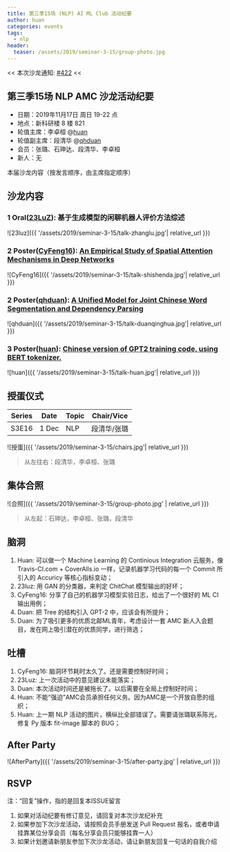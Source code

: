 ```yaml
---
title: 第三季15场 (NLP) AI ML Club 活动纪要
author: huan
categories: events
tags:
  - nlp
header:
  teaser: /assets/2019/seminar-3-15/group-photo.jpg
---
```


<< 本次沙龙通知: [#422](https://github.com/BUPT/ai-ml.club/issues/422)  <<

## 第三季15场 NLP AMC 沙龙活动纪要

- 日期：2019年11月17日 周日 19-22 点
- 地点：新科研楼 8 楼 821
- 轮值主席：李卓桓 @[huan](https://github.com/huan)
- 轮值副主席：段清华 @[qhduan](https://github.com/qhduan)
- 会员：张璐、石珅达、段清华、李卓桓
- 新人：无

本届沙龙内容（按发言顺序，由主席指定顺序）

## 沙龙内容

### 1 Oral([23LuZ](https://github.com/23LuZ)): 基于生成模型的闲聊机器人评价方法综述

![23luz]({{ '/assets/2019/seminar-3-15/talk-zhanglu.jpg'| relative_url }})

### 2 Poster([CyFeng16](https://github.com/CyFeng16)): [An Empirical Study of Spatial Attention Mechanisms in Deep Networks](https://arxiv.org/abs/1904.05873)

![CyFeng16]({{ '/assets/2019/seminar-3-15/talk-shishenda.jpg'| relative_url }})

### 2 Poster([qhduan](https://github.com/qhduan)): [A Unified Model for Joint Chinese Word Segmentation and Dependency Parsing](https://arxiv.org/abs/1904.04697)

![qhduan]({{ '/assets/2019/seminar-3-15/talk-duanqinghua.jpg'| relative_url }})

### 3 Poster([huan](https://github.com/huan)): [Chinese version of GPT2 training code, using BERT tokenizer.](https://github.com/Morizeyao/GPT2-Chinese)

![huan]({{ '/assets/2019/seminar-3-15/talk-huan.jpg'| relative_url }})

## 授蛋仪式

| Series | Date   | Topic | Chair/Vice    |
| ------ | ------ | ----- | ------------- |
| S3E16  | 1 Dec | NLP   | 段清华/张璐 |

![授蛋]({{ '/assets/2019/seminar-3-15/chairs.jpg'| relative_url }})

> 从左往右：段清华，李卓桓、张璐

## 集体合照

![合照]({{ '/assets/2019/seminar-3-15/group-photo.jpg' | relative_url }})

> 从左起：石珅达，李卓桓、张璐，段清华

## 脑洞

1. Huan: 可以做一个 Machine Learning 的 Continious Integration 云服务，像 Travis-CI.com + CoverAlls.io 一样，记录机器学习代码的每一个 Commit 所引入的 Accuricy 等核心指标变动；
1. 23luz: 用 GAN 的分类器，来判定 ChitChat 模型输出的好坏；
1. CyFeng16: 分享了自己的机器学习模型实验日志，给出了一个很好的 ML CI 输出用例；
1. Duan: 把 Tree 的结构引入 GPT-2 中，应该会有所提升；
1. Duan: 为了吸引更多的优质北邮ML青年，考虑设计一套 AMC 新人入会题目，发在网上吸引潜在的优质同学，进行筛选；

## 吐槽

1. CyFeng16: 脑洞环节耗时太久了。还是需要控制好时间；
1. 23Luz: 上一次活动中的意见建议未能落实；
1. Duan: 本次活动时间还是被拖长了。以后需要在全局上控制好时间；
1. Huan: 不能“强迫”AMC会员承担任何义务。因为AMC是一个开放自愿的组织；
1. Huan: 上一期 NLP 活动的图片，横纵比全部错误了。需要请张璐联系陈光，修复 Py 版本 fit-image 脚本的 BUG；

## After Party

![AfterParty]({{ '/assets/2019/seminar-3-15/after-party.jpg' | relative_url }})

## RSVP

注：“回复”操作，指的是回复本ISSUE留言

1. 如果对活动纪要有修订意见，请回复对本次沙龙纪补充
2. 如果参加下次沙龙活动，请按照会员手册发送 Pull Request 报名，或者申请挂靠某位分享会员（每名分享会员只能够挂靠一人）
3. 如果计划邀请新朋友参加下次沙龙活动，请让新朋友回复一句话的自我介绍
